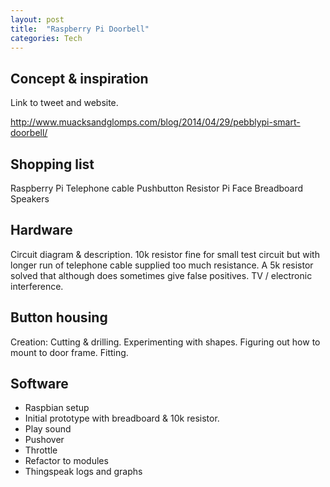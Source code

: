 ```yaml
---
layout: post
title:  "Raspberry Pi Doorbell"
categories: Tech
---
```



Concept & inspiration
-------
Link to tweet and website.

http://www.muacksandglomps.com/blog/2014/04/29/pebblypi-smart-doorbell/


Shopping list
-------
Raspberry Pi
Telephone cable
Pushbutton
Resistor
Pi Face
Breadboard
Speakers


Hardware
-------
Circuit diagram & description. 10k resistor fine for small test circuit but with longer run of telephone cable supplied too much resistance. A 5k resistor solved that although does sometimes give false positives. TV / electronic interference.


Button housing
-------
Creation: Cutting & drilling. Experimenting with shapes. Figuring out how to mount to door frame. Fitting.


Software
-------
* Raspbian setup
* Initial prototype with breadboard & 10k resistor.
* Play sound
* Pushover
* Throttle
* Refactor to modules
* Thingspeak logs and graphs
